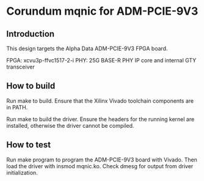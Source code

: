 # Corundum mqnic for ADM-PCIE-9V3

## Introduction

This design targets the Alpha Data ADM-PCIE-9V3 FPGA board.

FPGA: xcvu3p-ffvc1517-2-i
PHY: 25G BASE-R PHY IP core and internal GTY transceiver

## How to build

Run make to build.  Ensure that the Xilinx Vivado toolchain components are
in PATH.

Run make to build the driver.  Ensure the headers for the running kernel are
installed, otherwise the driver cannot be compiled.

## How to test

Run make program to program the ADM-PCIE-9V3 board with Vivado.  Then load the
driver with insmod mqnic.ko.  Check dmesg for output from driver
initialization.



